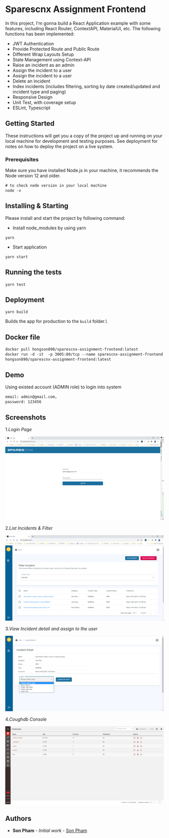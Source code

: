 # Sparescnx Assignment Frontend

In this project, I'm gonna build a React Application example with some features, including React Router, ContextAPI, MaterialUI, etc. 
The following functions has been implemented:

- JWT Authentication
- Provide Protected Route and Public Route
- Different Wrap Layouts Setup
- State Management using Context-API
- Raise an incident as an admin
- Assign the incident to a user
- Assign the incident to a user
- Delete an incident
- Index incidents (includes filtering, sorting by date created/updated and incident type and paging)
- Responsive Design
- Unit Test, with coverage setup
- ESLint, Typescript

## Getting Started

These instructions will get you a copy of the project up and running on your local machine for development and testing purposes. See deployment for notes on how to deploy the project on a live system.

### Prerequisites

Make sure you have installed Node.js in your machine, it recommends the Node version 12 and older.

```
# to check node version in your local machine
node -v
```

## Installing & Starting

Please install and start the project by following command:

- Install node_modules by using yarn
```
yarn
```

- Start application
```
yarn start
```

## Running the tests
```
yarn test
```

## Deployment
```
yarn build
```

Builds the app for production to the `build` folder.\

## Docker file
```
docker pull hongson890/sparescnx-assignment-frontend:latest
docker run -d -it  -p 3005:80/tcp --name sparescnx-assignment-frontend hongson890/sparescnx-assignment-frontend:latest
```


## Demo
Using existed account (ADMIN role) to login into system
```
email: admin@gmail.com,
password: 123456
```

## Screenshots
1._Login Page_

![ScreenShot](https://raw.githubusercontent.com/hongson890/sparescnx-assignment-frontend/main/src/screenshots/login.png)

2._List Incidents & Filter_

![ScreenShot](https://raw.githubusercontent.com/hongson890/sparescnx-assignment-frontend/main/src/screenshots/home.png)

3._View Incident detail and assign to the user_

![ScreenShot](https://raw.githubusercontent.com/hongson890/sparescnx-assignment-frontend/main/src/screenshots/assignment.png)

4._Coughdb Console_

![ScreenShot](https://raw.githubusercontent.com/hongson890/sparescnx-assignment-frontend/main/src/screenshots/couchdb.png)



## Authors

* **Son Pham** - *Initial work* - [Son Pham](https://github.com/hongson890)

